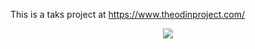 This is a taks project  at https://www.theodinproject.com/

<p align="center">
  <img src="/demo/demo.gif" />
</p>
